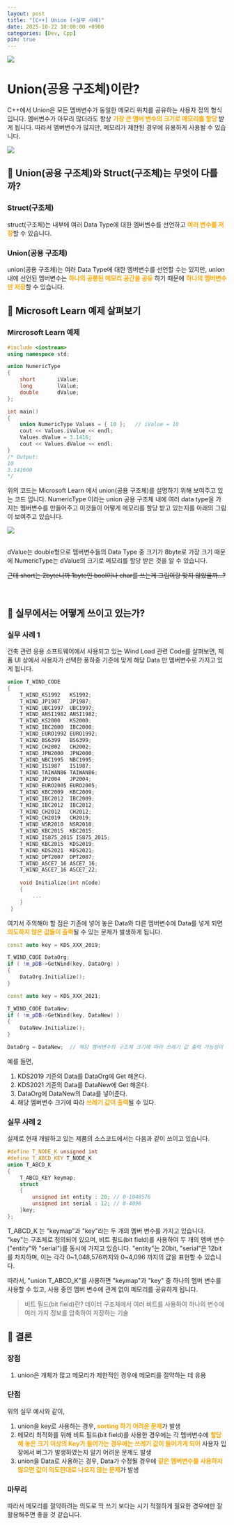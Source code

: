 ```yaml
---
layout: post
title: "[C++] Union (+실무 사례)"
date: 2025-10-22 10:00:00 +0900
categories: [Dev, Cpp]
pin: true
---
```


![](https://velog.velcdn.com/images/jeongmo511/post/c33ac0e1-db9f-421b-b1f7-84ba5cadd91d/image.png)


# Union(공용 구조체)이란?

C++에서 Union은 모든 멤버변수가 동일한 메모리 위치를 공유하는 사용자 정의 형식입니다.
멤버변수가 아무리 많더라도 항상 <span style="color:orange">**가장 큰 멤버 변수의 크기로 메모리를 할당**</span> 받게 됩니다.
따라서 멤버변수가 많지만, 메모리가 제한된 경우에 유용하게 사용될 수 있습니다.


![](https://velog.velcdn.com/images/jeongmo511/post/5d5f9b6d-bf88-4290-a010-9cd372f6202c/image.png)


## 📌 Union(공용 구조체)와 Struct(구조체)는 무엇이 다를까?
### Struct(구조체)

struct(구조체)는 내부에 여러 Data Type에 대한 멤버변수를 선언하고 <span style="color:orange">**여러 변수를 저장**</span>할 수 있습니다.

### Union(공용 구조체)

union(공용 구조체)는 여러 Data Type에 대한 멤버변수를 선언할 수는 있지만, union 내에 선언된 멤버변수는 <span style="color:orange">**하나의 공통된 메모리 공간을 공유**</span> 하기 때문에 <span style="color:orange">**하나의 멤버변수만 저장**</span>할 수 있습니다.

## 📌 Microsoft Learn 예제 살펴보기
### Mircrosoft Learn 예제

```cpp
#include <iostream>
using namespace std;

union NumericType
{
    short       iValue;
    long        lValue;
    double      dValue;
};

int main()
{
    union NumericType Values = { 10 };   // iValue = 10
    cout << Values.iValue << endl;
    Values.dValue = 3.1416;
    cout << Values.dValue << endl;
}
/* Output:
10
3.141600
*/
```

위의 코드는 Microsoft Learn 에서 union(공용 구조체)를 설명하기 위해 보여주고 있는 코드 입니다.
NumericType 이라는 union 공용 구조체 내에 여러 data type을 가지는 멤버변수를 만들어주고 이것들이 어떻게 메모리를 할당 받고 있는지를 아래의 그림이 보여주고 있습니다.

![](https://velog.velcdn.com/images/jeongmo511/post/bbc59b2b-d301-48a8-b685-b27f4e085b60/image.png)

<br/>
dValue는 double형으로 멤버변수들의 Data Type 중 크기가 8byte로 가장 크기 때문에 NumericType는 dValue의 크기로 메모리를 할당 받은 것을 알 수 있습니다.
<br/>

~~근데 short는 2byte니까 1byte인 bool이나 char를 쓰는게 그림이랑 맞지 않았을까...?~~

<br/>


## 📌 실무에서는 어떻게 쓰이고 있는가?

### 실무 사례 1

건축 관련 응용 소프트웨어에서 사용되고 있는 Wind Load 관련 Code를 살펴보면, 제품 UI 상에서 사용자가 선택한 풍하중 기준에 맞게 해당 Data 만 멤버변수로 가지고 있게 됩니다.

```cpp
union T_WIND_CODE
{
    T_WIND_KS1992   KS1992;
    T_WIND_JP1987   JP1987;
    T_WIND_UBC1997  UBC1997;
    T_WIND_ANSI1982 ANSI1982;
    T_WIND_KS2000   KS2000;
    T_WIND_IBC2000  IBC2000;
    T_WIND_EURO1992 EURO1992;
    T_WIND_BS6399   BS6399;
    T_WIND_CH2002   CH2002;
    T_WIND_JPN2000  JPN2000;
    T_WIND_NBC1995  NBC1995;
    T_WIND_IS1987   IS1987;
    T_WIND_TAIWAN86 TAIWAN86;
    T_WIND_JP2004   JP2004;
    T_WIND_EURO2005 EURO2005;
    T_WIND_KBC2009  KBC2009;
    T_WIND_IBC2012  IBC2009;
    T_WIND_IBC2012  IBC2012;
    T_WIND_CH2012   CH2012;
    T_WIND_CH2019   CH2019;
    T_WIND_NSR2010  NSR2010;
    T_WIND_KBC2015  KBC2015;
    T_WIND_IS875_2015 IS875_2015;
    T_WIND_KBC2015  KDS2019;
    T_WIND_KDS2021  KDS2021;
    T_WIND_DPT2007  DPT2007;
    T_WIND_ASCE7_16 ASCE7_16;
    T_WIND_ASCE7_16 ASCE7_22;
    
    void Initialize(int nCode)
    {
    	...
    }
 }
```

여기서 주의해야 할 점은 기존에 넣어 놓은 Data와 다른 멤버변수에 Data를 넣게 되면 <span style = "color:orange">**의도하지 않은 값들이 출력**</span>될 수 있는 문제가 발생하게 됩니다.

```cpp
const auto key = KDS_XXX_2019;

T_WIND_CODE DataOrg;
if ( !m_pDB->GetWind(key, DataOrg) )
{
	DataOrg.Initialize();
}

const auto key = KDS_XXX_2021;

T_WIND_CODE DataNew;
if ( !m_pDB->GetWind(key, DataNew) )
{
	DataNew.Initialize();
}

DataOrg = DataNew;	// 해당 멤버변수의 구조체 크기에 따라 쓰레기 값 출력 가능성이 있음

```

예를 들면,
1. KDS2019 기준의 Data를 DataOrg에 Get 해온다.
2. KDS2021 기준의 Data를 DataNew에 Get 해온다.
3. DataOrg에 DataNew의 Data를 넣어준다.
4. 해당 멤버변수 크기에 따라 <span style = "color:orange">**쓰레기 값이 출력**</span>될 수 있다.


### 실무 사례 2 
실제로 현재 개발하고 있는 제품의 소스코드에서는 다음과 같이 쓰이고 있습니다.

```cpp
#define T_NODE_K unsigned int
#define T_ABCD_KEY T_NODE_K
union T_ABCD_K
{
	T_ABCD_KEY keymap;
	struct
	{
		unsigned int entity : 20; // 0-1048576
		unsigned int serial : 12; // 0-4096
	}key;
};
```

T_ABCD_K 는 "keymap"과 "key"라는 두 개의 멤버 변수를 가지고 있습니다.
"key"는 구조체로 정의되어 있으며, 비트 필드(bit field)를 사용하여 두 개의 멤버 변수("entity"와 "serial")를 동시에 가지고 있습니다.
"entity"는 20bit, "serial"은 12bit를 차지하며, 이는 각각 0~1,048,576까지와 0~4,096 까지의 값을 표현할 수 있습니다.

따라서, "union T_ABCD_K"를 사용하면 "keymap"과 "key" 중 하나의 멤버 변수를 사용할 수 있고, 사용 중인 멤버 변수에 관계 없이 메모리를 공유하게 됩니다.

> 비트 필드(bit field)란?
데이터 구조체에서 여러 비트를 사용하여 하나의 변수에 여러 가지 정보를 압축하여 저장하는 기술

## 📌 결론
### 장점

1. union은 개체가 많고 메모리가 제한적인 경우에 메모리를 절약하는 데 유용

### 단점

위의 실무 예시와 같이,

1. union을 key로 사용하는 경우, <span style = "color:orange">**sorting 하기 어려운 문제**</span>가 발생
2. 메모리 최적화를 위해 비트 필드(bit field)를 사용한 경우에는 각 멤버변수에 <span style = "color:orange">**할당해 놓은 크기 이상의 Key가 들어가는 경우에는 쓰레기 값이 들어가게 되어**</span> 사용자 입장에서 버그가 발생하였는지 알기 어려운 문제도 발생
3. union을 Data로 사용하는 경우, Data가 수정될 경우에 <span style = "color:orange">**같은 멤버변수를 사용하지 않으면 값이 의도한대로 나오지 않는 문제**</span>가 발생

### 마무리
따라서 메모리를 절약하려는 의도로 막 쓰기 보다는 시기 적절하게 필요한 경우에만 잘 활용해주면 좋을 것 같습니다.